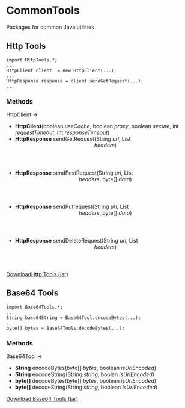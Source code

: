 # CommonTools
Packages for common Java utilities

## Http Tools
```
import HttpTools.*;
...
HttpClient client  = new HttpClient(...);
...
HttpResponse response = client.sendGetRequest(...);
...
```
### Methods

HttpClient ->

- **HttpClient**(boolean *useCache*, boolean *proxy*, boolean *secure*, int *requestTimeout*, int *responseTimeout*)
- **HttpResponse** sendGetRequest(String *url*, List<Header> *headers*)
- **HttpResponse** sendPostRequest(String *url*, List<Header> *headers*, byte[] *data*)
- **HttpResponse** sendPutrequest(String *url*, List<Header> *headers*, byte[] *data*)
- **HttpResponse** sendDeleteRequest(String *url*, List<Header> *headers*)


[DownloadHttp Tools (jar)](https://github.com/gsstferreira/CommonTools/raw/master/out/artifacts/HttpTool/HttpTool.jar)

## Base64 Tools
```
import Base64Tools.*;
...
String base64String = Base64Tool.encodeBytes(...);
...
byte[] bytes = Base64Tools.decodeBytes(...);
```

### Methods

Base64Tool ->

- **String** encodeBytes(byte[] *bytes*, boolean *isUrlEncoded*)
- **String** encodeString(String *string*, boolan *isUrlEncoded*)
- **byte[]** decodeBytes(byte[] *bytes*, boolean *isUrlEncoded*)
- **byte[]** decodeString(String *string*, boolean *isUrlEncoded*)


[Download Base64 Tools (jar)](https://github.com/gsstferreira/CommonTools/raw/master/out/artifacts/Base64Tool/Base64Tool.jar)
